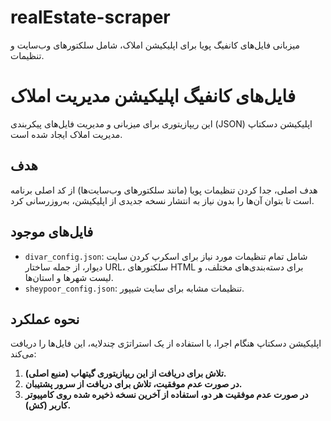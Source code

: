 # realEstate-scraper
میزبانی فایل‌های کانفیگ پویا برای اپلیکیشن املاک، شامل سلکتورهای وب‌سایت و تنظیمات.
# فایل‌های کانفیگ اپلیکیشن مدیریت املاک

این ریپازیتوری برای میزبانی و مدیریت فایل‌های پیکربندی (JSON) اپلیکیشن دسکتاپ مدیریت املاک ایجاد شده است.

## هدف

هدف اصلی، جدا کردن تنظیمات پویا (مانند سلکتورهای وب‌سایت‌ها) از کد اصلی برنامه است تا بتوان آن‌ها را بدون نیاز به انتشار نسخه جدیدی از اپلیکیشن، به‌روزرسانی کرد.

## فایل‌های موجود

* `divar_config.json`: شامل تمام تنظیمات مورد نیاز برای اسکرپ کردن سایت دیوار، از جمله ساختار URL، سلکتورهای HTML برای دسته‌بندی‌های مختلف، و لیست شهرها و استان‌ها.
* `sheypoor_config.json`: تنظیمات مشابه برای سایت شیپور.

## نحوه عملکرد

اپلیکیشن دسکتاپ هنگام اجرا، با استفاده از یک استراتژی چندلایه، این فایل‌ها را دریافت می‌کند:
1.  **تلاش برای دریافت از این ریپازیتوری گیتهاب (منبع اصلی).**
2.  **در صورت عدم موفقیت، تلاش برای دریافت از سرور پشتیبان.**
3.  **در صورت عدم موفقیت هر دو، استفاده از آخرین نسخه ذخیره شده روی کامپیوتر کاربر (کش).**
